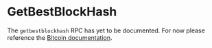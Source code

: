 # GetBestBlockHash

The `getbestblockhash` RPC has yet to be documented. For now please
reference the
[Bitcoin documentation](https://bitcoin.org/en/developer-reference#getbestblockhash).

